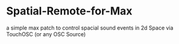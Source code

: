 # Spatial-Remote-for-Max
a simple max patch to control spacial sound events in 2d Space via TouchOSC (or any OSC Source)
